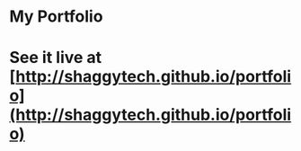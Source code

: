My Portfolio
=============
See it live at [http://shaggytech.github.io/portfolio](http://shaggytech.github.io/portfolio)
=============